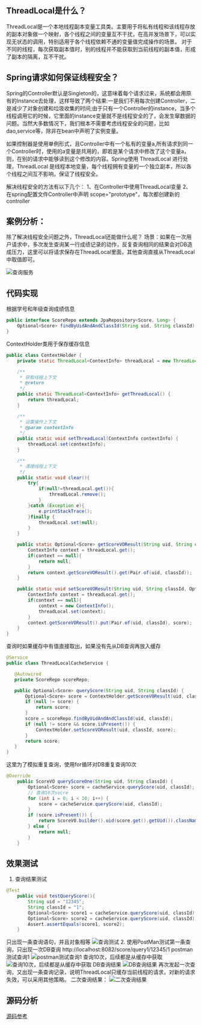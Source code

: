 ## ThreadLocal是什么？
ThreadLocal是一个本地线程副本变量工具类。主要用于将私有线程和该线程存放的副本对象做一个映射，各个线程之间的变量互不干扰，在高并发场景下，可以实现无状态的调用，特别适用于各个线程依赖不通的变量值完成操作的场景。
对于不同的线程，每次获取副本值时，别的线程并不能获取到当前线程的副本值，形成了副本的隔离，互不干扰。

## Spring请求如何保证线程安全？
Spring的Controller默认是Singleton的，这意味着每个请求过来，系统都会用原有的Instance去处理，这样导致了两个结果:一是我们不用每次创建Controller，二是减少了对象创建和垃圾收集的时间;由于只有一个Controller的instance，当多个线程调用它的时候，它里面的instance变量就不是线程安全的了，会发生窜数据的问题。当然大多数情况下，我们根本不需要考虑线程安全的问题，比如dao,service等，除非在bean中声明了实例变量。

如果控制器是使用单例形式，且Controller中有一个私有的变量a,所有请求到同一个Controller时，使用的a变量是共用的，即若是某个请求中修改了这个变量a，则，在别的请求中能够读到这个修改的内容。Spring使用 ThreadLocal 进行处理，ThreadLocal 是线程本地变量，每个线程拥有变量的一个独立副本，所以各个线程之间互不影响，保证了线程安全。

解决线程安全的方法有以下几个：
1、在Controller中使用ThreadLocal变量
2、在spring配置文件Controller中声明 scope="prototype"，每次都创建新的controller

## 案例分析：
除了解决线程安全问题之外，ThreadLocal还能做什么呢？
场景：如果在一次用户请求中，多次发生查询某一行成绩记录的动作，反复查询相同的结果会对DB造成压力，这里可以将请求保存在ThreadLocal里面，其他查询直接从ThreadLocal中取值即可。

![查询服务](https://upload-images.jianshu.io/upload_images/7632302-a29b65261fbdfea0.png?imageMogr2/auto-orient/strip%7CimageView2/2/w/1240)

## 代码实现
根据学号和年级查询成绩信息
```java
public interface ScoreRepo extends JpaRepository<Score, Long> {
    Optional<Score> findByUidAndAndClassId(String uid, String classId);
}
```
ContextHolder类用于保存缓存信息
```java
public class ContextHolder {
    private static ThreadLocal<ContextInfo> threadLocal = new ThreadLocal<>();

    /**
     * 获取线程上下文
     * @return
     */
    public static ThreadLocal<ContextInfo> getThreadLocal() {
        return threadLocal;
    }

    /**
     * 设置操作上下文
     * @param contextInfo
     */
    public static void setThreadLocal(ContextInfo contextInfo) {
        threadLocal.set(contextInfo);
    }

    /**
     * 清理线程上下文
     */
    public static void clear(){
        try{
            if(null!=threadLocal.get()){
                threadLocal.remove();
            }
        }catch (Exception e){
            e.printStackTrace();
        }finally {
            threadLocal.set(null);
        }
    }

    public static Optional<Score> getScoreVOResult(String uid, String classId){
        ContextInfo context = threadLocal.get();
        if(context == null){
            return null;
        }
        return context.getScoreVOResult().get(Pair.of(uid, classId));
    }

    public static void setScoreVOResult(String uid, String classId, Optional<Score> score){
        ContextInfo context = threadLocal.get();
        if(context == null){
            context = new ContextInfo();
            threadLocal.set(context);
        }
        context.getScoreVOResult().put(Pair.of(uid, classId), score);
    }
}
```

查询时如果缓存中有值直接取出，如果没有先从DB查询再放入缓存
 ```java
@Service
public class ThreadLocalCacheService {

    @Autowired
    private ScoreRepo scoreRepo;

    public Optional<Score> queryScore(String uid, String classId) {
        Optional<Score> score = ContextHolder.getScoreVOResult(uid, classId);
        if (null != score) {
            return score;
        }
        score = scoreRepo.findByUidAndAndClassId(uid, classId);
        if (null != score && score.isPresent()) {
            ContextHolder.setScoreVOResult(uid, classId, score);
        }
        return score;
    }
}
```

这里为了模拟重复查询，使用for循环对DB重复查询10次
```java
@Override
    public ScoreVO queryScoreOne(String uid, String classId) {
        Optional<Score> score = cacheService.queryScore(uid, classId);
        // 查询10次socre
        for (int i = 0; i < 10; i++) {
            score = cacheService.queryScore(uid, classId);
        }
        if (score.isPresent()) {
            return ScoreVO.builder().uid(score.get().getUid()).className(score.get().getClassName()).score(score.get().getScore()).build();
        } else {
            return null;
        }
    }
```
## 效果测试
1. 查询结果测试
```java
@Test
    public void testQueryScore(){
        String uid = "12345";
        String classId = "1";
        Optional<Score> score1 = cacheService.queryScore(uid, classId);
        Optional<Score> score2 = cacheService.queryScore(uid, classId);
        Assert.assertEquals(score1, score2);
    }
```
只出现一条查询语句，并且对象相等
![查询测试](https://upload-images.jianshu.io/upload_images/7632302-5d7afac594c9072b.png?imageMogr2/auto-orient/strip%7CimageView2/2/w/1240)
2. 使用PostMan测试第一条查询，只出现一次DB查询
http://localhost:8082/score/query1/12345/1
postman测试查询1
![postman测试查询1](https://upload-images.jianshu.io/upload_images/7632302-21e26be51b58f8e7.png?imageMogr2/auto-orient/strip%7CimageView2/2/w/1240)
查询10次，后续都是从缓存中获取
![查询10次，后续都是从缓存中获取](https://upload-images.jianshu.io/upload_images/7632302-6fa6a9f108274e6b.png?imageMogr2/auto-orient/strip%7CimageView2/2/w/1240)
DB查询结果
![DB查询结果](https://upload-images.jianshu.io/upload_images/7632302-a3e44fad7bdfff42.png?imageMogr2/auto-orient/strip%7CimageView2/2/w/1240)
再次发起一次查询，又出现一条查询记录，说明ThreadLocal只缓存当前线程的请求，对新的请求失效，可以采用其他策略。
二次查询结果：
![二次查询结果](https://upload-images.jianshu.io/upload_images/7632302-7ecff0cdebe1d1f0.png?imageMogr2/auto-orient/strip%7CimageView2/2/w/1240)


## 源码分析
[源码参考](https://github.com/guangxush/ThreadLocalCache)

